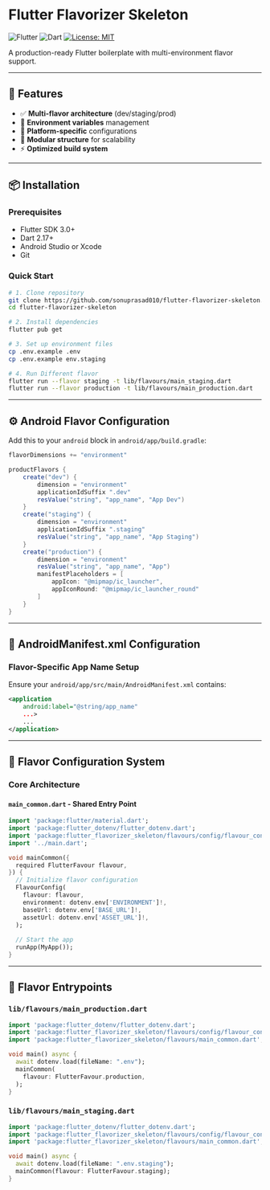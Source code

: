 # Flutter Flavorizer Skeleton

![Flutter](https://img.shields.io/badge/Flutter-3.0%2B-blue)
![Dart](https://img.shields.io/badge/Dart-2.17%2B-blue)
[![License: MIT](https://img.shields.io/badge/License-MIT-yellow.svg)](https://opensource.org/licenses/MIT)

A production-ready Flutter boilerplate with multi-environment flavor support.

---

## 🚀 Features

- ✅ **Multi-flavor architecture** (dev/staging/prod)  
- 🔐 **Environment variables** management  
- 📱 **Platform-specific** configurations  
- 🧩 **Modular structure** for scalability  
- ⚡ **Optimized build system**  

---

## 📦 Installation

### Prerequisites

- Flutter SDK 3.0+
- Dart 2.17+
- Android Studio or Xcode
- Git

### Quick Start

```bash
# 1. Clone repository
git clone https://github.com/sonuprasad010/flutter-flavorizer-skeleton.git
cd flutter-flavorizer-skeleton

# 2. Install dependencies
flutter pub get

# 3. Set up environment files
cp .env.example .env
cp .env.example env.staging

# 4. Run Different flavor
flutter run --flavor staging -t lib/flavours/main_staging.dart
flutter run --flavor production -t lib/flavours/main_production.dart
```

---

## ⚙️ Android Flavor Configuration

Add this to your `android` block in `android/app/build.gradle`:

```gradle
flavorDimensions += "environment"

productFlavors {
    create("dev") {
        dimension = "environment"
        applicationIdSuffix ".dev"
        resValue("string", "app_name", "App Dev")
    }
    create("staging") {
        dimension = "environment"
        applicationIdSuffix ".staging"
        resValue("string", "app_name", "App Staging")
    }
    create("production") {
        dimension = "environment"
        resValue("string", "app_name", "App")
        manifestPlaceholders = [
            appIcon: "@mipmap/ic_launcher",
            appIconRound: "@mipmap/ic_launcher_round"
        ]
    }
}
```

---

## 📝 AndroidManifest.xml Configuration

### Flavor-Specific App Name Setup

Ensure your `android/app/src/main/AndroidManifest.xml` contains:

```xml
<application
    android:label="@string/app_name"
    ...>
    ...
</application>
```

---

## 🧱 Flavor Configuration System

### Core Architecture

#### `main_common.dart` - Shared Entry Point

```dart
import 'package:flutter/material.dart';
import 'package:flutter_dotenv/flutter_dotenv.dart';
import 'package:flutter_flavorizer_skeleton/flavours/config/flavour_config.dart';
import '../main.dart';

void mainCommon({
  required FlutterFavour flavour,
}) {
  // Initialize flavor configuration
  FlavourConfig(
    flavour: flavour,
    environment: dotenv.env['ENVIRONMENT']!,
    baseUrl: dotenv.env['BASE_URL']!,
    assetUrl: dotenv.env['ASSET_URL']!,
  );
  
  // Start the app
  runApp(MyApp());
}
```

---

## 🧪 Flavor Entrypoints

### `lib/flavours/main_production.dart`

```dart
import 'package:flutter_dotenv/flutter_dotenv.dart';
import 'package:flutter_flavorizer_skeleton/flavours/config/flavour_config.dart';
import 'package:flutter_flavorizer_skeleton/flavours/main_common.dart';

void main() async {
  await dotenv.load(fileName: ".env");
  mainCommon(
    flavour: FlutterFavour.production,
  );
}
```

### `lib/flavours/main_staging.dart`

```dart
import 'package:flutter_dotenv/flutter_dotenv.dart';
import 'package:flutter_flavorizer_skeleton/flavours/config/flavour_config.dart';
import 'package:flutter_flavorizer_skeleton/flavours/main_common.dart';

void main() async {
  await dotenv.load(fileName: ".env.staging");
  mainCommon(flavour: FlutterFavour.staging);
}
```
